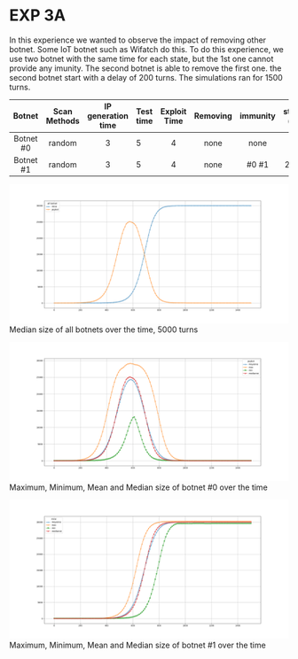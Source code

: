 # EXP 3A

In this experience we wanted to observe the impact of removing other botnet. Some IoT botnet such as Wifatch do this. To do this experience, we use two botnet with the same time for each state, but the 1st one cannot provide any imunity. The second botnet is able to remove the first one.  the second botnet start with a delay of 200 turns. The simulations ran for 1500 turns.

| Botnet        | Scan Methods  | IP generation time  | Test time | Exploit Time | Removing | immunity         | start (t)|
|:-------------:|:-------------:|:-------------------:|:----------|:------------:|:--------:|:----------------:|:--------:|
| Botnet #0     | random        | 3                   | 5         |   4          | none     | none             |   0      | 
| Botnet #1     | random        | 3                   | 5         |   4          | none     | #0 #1            |  200     | 



![alt text](all_3a_1500t.png "all")
Median size of all botnets over the time, 5000 turns

![alt text](Psybot_3A_1500t.png "Mirai1")
Maximum, Minimum, Mean and Median size of botnet #0 over the time

![alt text](Mirai_3A_1500t.png "Mirai0")
Maximum, Minimum, Mean and Median size of botnet #1 over the time


